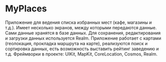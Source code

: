 # MyPlaces

Приложение для ведения списка избранных мест (кафе, магазины и т.д.). 
Имеет несколько экранов, между которыми передаются данные. Сами данные хранятся в базе данных. Для сохранения, редактирования и загрузки данных используется Realm. Приложение работает с картами (геолокация, прокладка маршрута на карте), реализуются поиск и сортировка данных, есть возможность выставить рейтинг заведению и т.д.
Фреймворки в проекте: UIKit, MapKit, CoreLocation, Cosmos, Realm.
